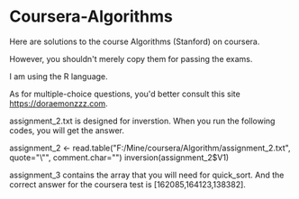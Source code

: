 # Coursera-Algorithms
Here are solutions to the course Algorithms (Stanford) on coursera.

However, you shouldn't merely copy them for passing the exams.

I am using the R language.

As for multiple-choice questions, you'd better consult this site https://doraemonzzz.com.

assignment_2.txt is designed for inverstion. When you run the following codes, you will get the answer.

assignment_2 <- read.table("F:/Mine/coursera/Algorithm/assignment_2.txt", quote="\\"", comment.char="")
inversion(assignment_2$V1)

assignment_3 contains the array that you will need for quick_sort. And the correct answer for the coursera test is [162085,164123,138382].
